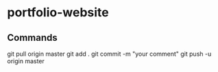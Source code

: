 # portfolio-website

## Commands
git pull origin master
git add .
git commit -m "your comment"
git push -u origin master
